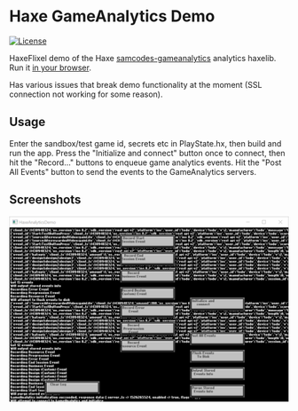 # Haxe GameAnalytics Demo

[![License](http://img.shields.io/:license-mit-blue.svg?style=flat-square)](https://github.com/Tw1ddle/samcodes-gameanalytics-demo/blob/master/LICENSE)

HaxeFlixel demo of the Haxe [samcodes-gameanalytics](https://github.com/Tw1ddle/samcodes-gameanalytics) analytics haxelib. Run it [in your browser](http://tw1ddle.github.io/samcodes-gameanalytics-demo/index.html).

Has various issues that break demo functionality at the moment (SSL connection not working for some reason).

## Usage

Enter the sandbox/test game id, secrets etc in PlayState.hx, then build and run the app. Press the "Initialize and connect" button once to connect, then hit the "Record..." buttons to enqueue game analytics events. Hit the "Post All Events" button to send the events to the GameAnalytics servers.

## Screenshots

![Screenshot of demo app](https://github.com/Tw1ddle/samcodes-gameanalytics-demo/blob/master/screenshots/analytics-demo.png?raw=true "Analytics Demo")